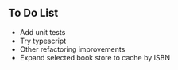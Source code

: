 ## To Do List

- Add unit tests
- Try typescript
- Other refactoring improvements
- Expand selected book store to cache by ISBN
